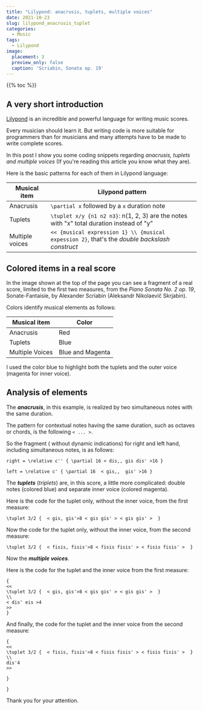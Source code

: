 ```yaml
---
title: "Lilypond: anacrusis, tuplets, multiple voices"
date: 2021-10-23
slug: lilypond_anacrusis_tuplet
categories:
  - Music
tags:
  - Lilypond
image:
  placement: 3
  preview_only: false 
  caption: 'Scriabin, Sonata op. 19'
---
```


{{% toc %}}


## A very short introduction

[Lilypond](http://lilypond.org/) is an incredible and powerful language for writing music scores. 

Every musician should learn it.  But writing code is more suitable for programmers than for musicians and many attempts have to be made to write complete scores.

In this post I show you some coding snippets regarding _anacrusis, tuplets and multiple voices_ (If you're reading this article you know what  they are).

Here is the basic patterns for each of them in Lilypond language:

| Musical item  | Lilypond pattern                                                                              |
| ------------- | -------                                                                                       |
| Anacrusis     | `\partial x` followed by a `x` duration note                                                  |
| Tuplets       | `\tuplet x/y {n1 n2 n3}`: n(1, 2, 3) are the notes with "x" total duration instead of "y"     |
| Multiple voices        | `<< {musical expression 1} \\ {musical expession 2}`, that's the *double backslash construct* |


## Colored items in a real score

In the image shown at the top of the page you can see a fragment of a real score,  limited to the first two measures, from  the *Piano Sonata No. 2 op. 19*, Sonate-Fantaisie,  by Alexander Scriabin (Aleksandr Nikolaevič Skrjabin).


Colors identify musical elements as follows:

| Musical item  | Color            |
| ------------- | -------          |
| Anacrusis     | Red              |
| Tuplets       | Blue             |
| Multiple Voices        | Blue and Magenta |

I used the color blue to highlight both the tuplets  and the outer voice (magenta for inner voice).

## Analysis of elements

The ***anacrusis***, in this example, is realized by two simultaneous notes with the same duration.

The pattern for contextual notes having the same duration, such as octaves or chords, is the following `< ... >`.

So the fragment ( without dynamic indications) for right and left hand, including simultaneous notes, is as follows:


```
right = \relative c'' { \partial 16 < dis,, gis dis' >16 }

left = \relative c' { \partial 16  < gis,,  gis' >16 }
```


The ***tuplets*** (*triplets*) are, in this score,  a little more complicated: double notes (colored blue) and separate inner voice (colored magenta).

Here is the code for the tuplet only, without the inner voice, from the first measure:


```
\tuplet 3/2 {  < gis, gis'>8 < gis gis' > < gis gis' >  }  
```


Now  the code for the tuplet only, without the inner voice, from the second measure:

```
\tuplet 3/2 {  < fisis, fisis'>8 < fisis fisis' > < fisis fisis' >  }  

```

Now the  ***multiple voices***.

Here is the code for the tuplet and the inner voice from the first measure:

```
{
<< 
\tuplet 3/2 {  < gis, gis'>8 < gis gis' > < gis gis' >  }  
\\ 
< dis' eis >4 
>>
}
```


And finally,  the code for the tuplet and the inner voice from the second measure:

```
{
<< 
\tuplet 3/2 {  < fisis, fisis'>8 < fisis fisis' > < fisis fisis' >  }  
\\ 
dis'4 
>>

}

}
```

Thank you for your attention.
